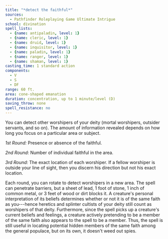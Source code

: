```yaml
---
title: "*detect the faithful*"
sources:
  - Pathfinder Roleplaying Game Ultimate Intrigue
school: divination
spell_lists:
  - {name: antipaladin, level: 1}
  - {name: cleric, level: 1}
  - {name: druid, level: 1}
  - {name: inquisitor, level: 1}
  - {name: paladin, level: 1}
  - {name: ranger, level: 1}
  - {name: shaman, level: 1}
casting_time: 1 standard action
components:
  - V
  - S
  - DF
range: 60 ft.
area: cone-shaped emanation
duration: concentration, up to 1 minute/level (D)
saving_throw: none
spell_resistance: no
---
```


You can detect other worshipers of your deity (mortal worshipers, outsider servants, and so on). The amount of information revealed depends on how long you focus on a particular area or subject.

*1st Round:* Presence or absence of the faithful.

*2nd Round:* Number of individual faithful in the area.

*3rd Round:* The exact location of each worshiper. If a fellow worshiper is outside your line of sight, then you discern his direction but not his exact location.

Each round, you can rotate to detect worshipers in a new area. The spell can penetrate barriers, but a sheet of lead, 1 foot of stone, 1 inch of common metal, or 3 feet of wood or dirt blocks it. A creature's personal interpretation of its beliefs determines whether or not it is of the same faith as you---hence heretics and splinter cultists of your deity still count as worshipers of that deity. Furthermore, since the spell picks up a creature's current beliefs and feelings, a creature actively pretending to be a member of the same faith also appears to the spell to be a member. Thus, the spell is still useful in locating potential hidden members of the same faith among the general populace, but on its own, it doesn't weed out spies.

